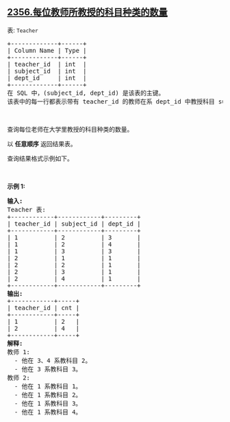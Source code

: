 ## [2356.每位教师所教授的科目种类的数量](https://leetcode.cn/problems/number-of-unique-subjects-taught-by-each-teacher/)
<p>表: <code>Teacher</code></p>

<pre>
+-------------+------+
| Column Name | Type |
+-------------+------+
| teacher_id  | int  |
| subject_id  | int  |
| dept_id     | int  |
+-------------+------+
在 SQL 中，(subject_id, dept_id) 是该表的主键。
该表中的每一行都表示带有 teacher_id 的教师在系 dept_id 中教授科目 subject_id。
</pre>

<p>&nbsp;</p>

<p>查询每位老师在大学里教授的科目种类的数量。</p>

<p data-group="1-1">以 <strong>任意顺序</strong> 返回结果表。</p>

<p>查询结果格式示例如下。</p>

<p>&nbsp;</p>

<p><strong>示例 1:</strong></p>

<pre>
<strong>输入:</strong> 
Teacher 表:
+------------+------------+---------+
| teacher_id | subject_id | dept_id |
+------------+------------+---------+
| 1          | 2          | 3       |
| 1          | 2          | 4       |
| 1          | 3          | 3       |
| 2          | 1          | 1       |
| 2          | 2          | 1       |
| 2          | 3          | 1       |
| 2          | 4          | 1       |
+------------+------------+---------+
<strong>输出:</strong>  
+------------+-----+
| teacher_id | cnt |
+------------+-----+
| 1          | 2   |
| 2          | 4   |
+------------+-----+
<strong>解释:</strong> 
教师 1:
  - 他在 3、4 系教科目 2。
  - 他在 3 系教科目 3。
教师 2:
  - 他在 1 系教科目 1。
  - 他在 1 系教科目 2。
  - 他在 1 系教科目 3。
  - 他在 1 系教科目 4。</pre>
